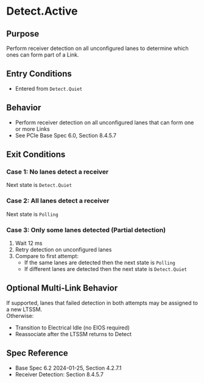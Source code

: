 # Detect.Active

## Purpose  
Perform receiver detection on all unconfigured lanes to determine which ones can form part of a Link.

## Entry Conditions  
- Entered from `Detect.Quiet`

## Behavior  
- Perform receiver detection on all unconfigured lanes that can form one or more Links  
- See PCIe Base Spec 6.0, Section 8.4.5.7

## Exit Conditions

### Case 1: No lanes detect a receiver  
Next state is `Detect.Quiet`

### Case 2: All lanes detect a receiver  
Next state is `Polling`

### Case 3: Only some lanes detected (Partial detection)
1. Wait 12 ms  
2. Retry detection on unconfigured lanes  
3. Compare to first attempt:
   - If the same lanes are detected then the next state is `Polling`  
   - If different lanes are detected then the next state is `Detect.Quiet`

## Optional Multi-Link Behavior  
If supported, lanes that failed detection in both attempts may be assigned to a new LTSSM.  
Otherwise:
- Transition to Electrical Idle (no EIOS required)  
- Reassociate after the LTSSM returns to Detect

## Spec Reference  
- Base Spec 6.2 2024-01-25, Section 4.2.7.1
- Receiver Detection: Section 8.4.5.7
